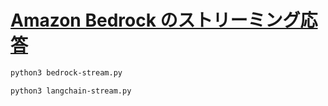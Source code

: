 # [Amazon Bedrock のストリーミング応答](https://catalog.us-east-1.prod.workshops.aws/workshops/7271111a-22bd-40e7-971a-817b0c083c67/ja-JP/chat/stream)

```sh
python3 bedrock-stream.py
```

```sh
python3 langchain-stream.py
```